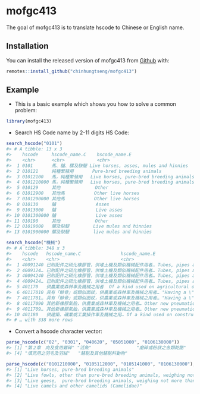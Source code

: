 
<!-- README.md is generated from README.Rmd. Please edit that file -->

# mofgc413

<!-- badges: start -->

<!-- badges: end -->

The goal of mofgc413 is to translate hscode to Chinese or English name.

## Installation

You can install the released version of mofgc413 from
[Github](https://github.com/) with:

``` r
remotes::install_github("chinhungtseng/mofgc413")
```

## Example

  - This is a basic example which shows you how to solve a common
    problem:

<!-- end list -->

``` r
library(mofgc413)
```

  - Search HS Code name by 2-11 digits HS Code:

<!-- end list -->

``` r
search_hscode("0101")
#> # A tibble: 13 x 3
#>    hscode     hscode_name.C    hscode_name.E                          
#>    <chr>      <chr>            <chr>                                  
#>  1 0101       馬、驢、騾及駃騠 Live horses, asses, mules and hinnies  
#>  2 010121     純種繁殖用       Pure-bred breeding animals             
#>  3 01012100   馬，純種繁殖用   Live horses, pure-bred breeding animals
#>  4 0101210000 馬，純種繁殖用   Live horses, pure-bred breeding animals
#>  5 010129     其他             Other                                  
#>  6 01012900   其他馬           Other live horses                      
#>  7 0101290000 其他馬           Other live horses                      
#>  8 010130     驢               Asses                                  
#>  9 01013000   驢               Live asses                             
#> 10 0101300000 驢               Live asses                             
#> 11 010190     其他             Other                                  
#> 12 01019000   騾及駃騠         Live mules and hinnies                 
#> 13 0101900000 騾及駃騠         live mules and hinnies

search_hscode("機械")
#> # A tibble: 348 x 3
#>    hscode   hscode_name.C               hscode_name.E                      
#>    <chr>    <chr>                       <chr>                              
#>  1 40091240 已附配件之硫化橡膠管，供堆土機及類似機械配件用者… Tubes, pipes and hoses, of vulcani…
#>  2 4009124… 已附配件之硫化橡膠管，供堆土機及類似機械配件用者… Tubes, pipes and hoses, of vulcani…
#>  3 40094240 已附配件之硫化橡膠管，供堆土機及類似機械配件用者… Tubes, pipes and hoses, of vulcani…
#>  4 4009424… 已附配件之硫化橡膠管，供堆土機及類似機械配件用者… Tubes, pipes and hoses, of vulcani…
#>  5 401170   供農業或森林車及機械之用者  Of a kind used on agricultural or …
#>  6 40117010 具有「鯡骨」或類似面紋，供農業或森林車及機械之用者… "Having a \"herring-bone\" or simi…
#>  7 4011701… 具有「鯡骨」或類似面紋，供農業或森林車及機械之用者… "Having a \"\"herring-bone\"\" or …
#>  8 40117090 其他新橡膠氣胎，供農業或森林車及機械之用者… Other new pneumatic tyres, of rubb…
#>  9 4011709… 其他新橡膠氣胎，供農業或森林車及機械之用者… Other new pneumatic tyres, of rubb…
#> 10 401180   供建築、礦業或工業操作車及機械之用… Of a kind used on construction, mi…
#> # … with 338 more rows
```

  - Convert a hscode character vector:

<!-- end list -->

``` r
parse_hscode(c("02", "0301", "040620", "05051000", "0106130000"))
#> [1] "第２章　肉及食用雜碎" "活魚"                 "磨碎或粉狀之各類乾酪"
#> [4] "填充用之羽毛及羽絨"   "駱駝及其他駱駝科動物"

parse_hscode(c("0101210000", "0105112000", "0105141000", "0106130000"), locale = "English")
#> [1] "Live horses, pure-bred breeding animals"                                        
#> [2] "Live fowls, other than pure-bred breeding animals, weighing not more than 185 g"
#> [3] "Live geese,  pure-bred breeding animals, weighing not more than 185 g"          
#> [4] "Live camels and other camelids (Camelidae)"
```
